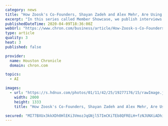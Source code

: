 ```yaml
---
category: news
title: "How Zoosk's Co-Founders, Shayan Zadeh and Alex Mehr, Are Using Data and AI to Power Online Retail During Unprecedented Times of Uncertainty"
excerpt: "In this series called Member Showcase, we publish interviews with members of The Oracles. This interview is with Dressbarn co-owners, Shayan Zadeh and Alex Mehr, who co-founded the online dating company Zoosk during the 2008 recession. It was condensed by The Oracles. Who are you? Alex Mehr: We met at Sharif University, Iran, before starting ..."
publishedDateTime: 2020-04-09T18:36:00Z
webUrl: "https://www.chron.com/business/article/How-Zoosk-s-Co-Founders-Shayan-Zadeh-and-Alex-15189991.php"
type: article
quality: 3
heat: 3
published: false

provider:
  name: Houston Chronicle
  domain: chron.com

topics:
  - AI

images:
  - url: "https://s.hdnux.com/photos/01/11/42/25/19277176/15/rawImage.jpg"
    width: 2000
    height: 1333
    title: "How Zoosk's Co-Founders, Shayan Zadeh and Alex Mehr, Are Using Data and AI to Power Online Retail During Unprecedented Times of Uncertainty"

secured: "MI77BXUx3kkXDh0HlEKi3VmozJqGNjl57ImCKiTEb8QFRELH+fzNJUNXiADhiMAUyJEeRrKYR4fLx2n3s0csDcxuoDdgeR0j/YAf/q2DopA7VfLGNo+WHcfZhZ7ucHFPYrQu/OoHETUGJDIaPa5aypW7p8X2XVaJMYN8puwbvfzj4F024r4LH9pn2za+8dstWchbeclQvbuVU38k4z0Nu0bYYQUlnCQz8QOznjRL8GFF08N21/udDvg6bOAaDKhScQfZktOdev2sLelUVJV3mjM2lwo6/OgPhHArgduCxvFLlPdIjTiRzqAgUt8LEzJ1;DrPc8Yj13/8tkfmn53M9/g=="
---
```


